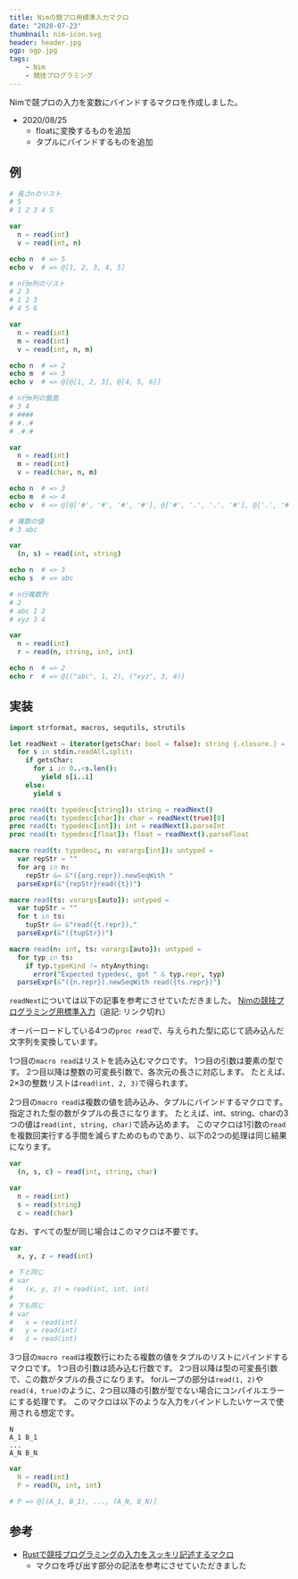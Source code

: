 ```yaml
---
title: Nimの競プロ用標準入力マクロ
date: "2020-07-23"
thumbnail: nim-icon.svg
header: header.jpg
ogp: ogp.jpg
tags:
    - Nim
    - 競技プログラミング
---
```

Nimで競プロの入力を変数にバインドするマクロを作成しました。

- 2020/08/25
    - floatに変換するものを追加
    - タプルにバインドするものを追加

## 例

```nim
# 長さnのリスト
# 5
# 1 2 3 4 5

var
  n = read(int)
  v = read(int, n)

echo n  # => 5
echo v  # => @[1, 2, 3, 4, 5]
```

```nim
# n行m列のリスト
# 2 3
# 1 2 3
# 4 5 6

var
  n = read(int)
  m = read(int)
  v = read(int, n, m)

echo n  # => 2
echo m  # => 3
echo v  # => @[@[1, 2, 3], @[4, 5, 6]]
```

```nim
# n行m列の盤面
# 3 4
# ####
# #..#
# .#.#

var
  n = read(int)
  m = read(int)
  v = read(char, n, m)

echo n  # => 3
echo m  # => 4
echo v  # => @[@['#', '#', '#', '#'], @['#', '.', '.', '#'], @['.', '#', '.', '#']]
```

```nim
# 複数の値
# 3 abc

var
  (n, s) = read(int, string)

echo n  # => 3
echo s  # => abc
```

```nim
# n行複数列
# 2
# abc 1 2
# xyz 3 4

var
  n = read(int)
  r = read(n, string, int, int)

echo n  # => 2
echo r  # => @[("abc", 1, 2), ("xyz", 3, 4)]
```

## 実装

```nim
import strformat, macros, sequtils, strutils

let readNext = iterator(getsChar: bool = false): string {.closure.} =
  for s in stdin.readAll.split:
    if getsChar:
      for i in 0..<s.len():
        yield s[i..i]
    else:
      yield s

proc read(t: typedesc[string]): string = readNext()
proc read(t: typedesc[char]): char = readNext(true)[0]
proc read(t: typedesc[int]): int = readNext().parseInt
proc read(t: typedesc[float]): float = readNext().parseFloat

macro read(t: typedesc, n: varargs[int]): untyped =
  var repStr = ""
  for arg in n:
    repStr &= &"({arg.repr}).newSeqWith "
  parseExpr(&"{repStr}read({t})")

macro read(ts: varargs[auto]): untyped =
  var tupStr = ""
  for t in ts:
    tupStr &= &"read({t.repr}),"
  parseExpr(&"({tupStr})")

macro read(n: int, ts: varargs[auto]): untyped =
  for typ in ts:
    if typ.typeKind != ntyAnything:
      error("Expected typedesc, got " & typ.repr, typ)
  parseExpr(&"({n.repr}).newSeqWith read({ts.repr})")
```

`readNext`については以下の記事を参考にさせていただきました。
[Nimの競技プログラミング用標準入力](https://qiita.com/cunitac/items/f0900f17d8d1c652855e)（追記: リンク切れ）

オーバーロードしている4つの`proc read`で、与えられた型に応じて読み込んだ文字列を変換しています。

1つ目の`macro read`はリストを読み込むマクロです。
1つ目の引数は要素の型です。
2つ目以降は整数の可変長引数で、各次元の長さに対応します。
たとえば、2×3の整数リストは`read(int, 2, 3)`で得られます。

2つ目の`macro read`は複数の値を読み込み、タプルにバインドするマクロです。
指定された型の数がタプルの長さになります。
たとえば、int、string、charの3つの値は`read(int, string, char)`で読み込めます。
このマクロは1引数の`read`を複数回実行する手間を減らすためのものであり、以下の2つの処理は同じ結果になります。

```nim
var
  (n, s, c) = read(int, string, char)
```

```nim
var
  n = read(int)
  s = read(string)
  c = read(char)
```

なお、すべての型が同じ場合はこのマクロは不要です。

```nim
var
  x, y, z = read(int)

# 下と同じ
# var
#   (x, y, z) = read(int, int, int)
#
# 下も同じ
# var
#   x = read(int)
#   y = read(int)
#   z = read(int)
```

3つ目の`macro read`は複数行にわたる複数の値をタプルのリストにバインドするマクロです。
1つ目の引数は読み込む行数です。
2つ目以降は型の可変長引数で、この数がタプルの長さになります。
forループの部分は`read(1, 2)`や`read(4, true)`のように、2つ目以降の引数が型でない場合にコンパイルエラーにする処理です。
このマクロは以下のような入力をバインドしたいケースで使用される想定です。

```
N
A_1 B_1
...
A_N B_N
```

```nim
var
  N = read(int)
  P = read(N, int, int)

# P => @[(A_1, B_1), ..., (A_N, B_N)]
```

## 参考
- [Rustで競技プログラミングの入力をスッキリ記述するマクロ](https://qiita.com/tanakh/items/0ba42c7ca36cd29d0ac8)
    - マクロを呼び出す部分の記法を参考にさせていただきました

